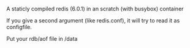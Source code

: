 A staticly compiled redis (6.0.1) in an scratch (with busybox) container 

If you give a second argument (like redis.conf), it will try to read it as configfile.

Put your rdb/aof file in /data 
